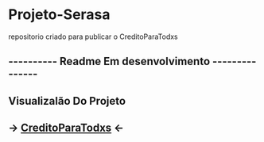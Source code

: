 # Projeto-Serasa
 repositorio criado para publicar o CreditoParaTodxs

## ---------- Readme Em desenvolvimento ---------------

## **Visualizalão Do Projeto**
## -> [CreditoParaTodxs](https://projeto-serasa.netlify.app) <-